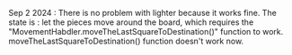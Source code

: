 Sep 2 2024 :
There is no problem with lighter because it works fine.
The state is : let the pieces move around the board,
which requires the "MovementHabdler.moveTheLastSquareToDestination()" function to work.
moveTheLastSquareToDestination() function doesn't work now.